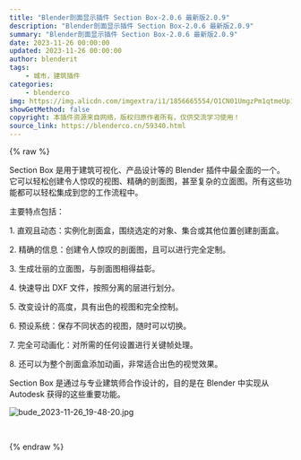 ```yaml
---
title: "Blender剖面显示插件 Section Box-2.0.6 最新版2.0.9"
description: "Blender剖面显示插件 Section Box-2.0.6 最新版2.0.9"
summary: "Blender剖面显示插件 Section Box-2.0.6 最新版2.0.9"
date: 2023-11-26 00:00:00
updated: 2023-11-26 00:00:00
author: blenderit
tags: 
    - 城市，建筑插件
categories:
    - blenderco
img: https://img.alicdn.com/imgextra/i1/1856665554/O1CN01UmgzPm1qtmeUp1GON_!!1856665554.jpg
showGetMethod: false
copyright: 本插件资源来自网络，版权归原作者所有，仅供交流学习使用！
source_link: https://blenderco.cn/59340.html
---
```


{% raw %}
<p>Section Box 是用于建筑可视化、产品设计等的 Blender 插件中最全面的一个。它可以轻松创建令人惊叹的视图、精确的剖面图，甚至复杂的立面图。所有这些功能都可以轻松集成到您的工作流程中。</p><p>主要特点包括：</p><p>1. 直观且动态：实例化剖面盒，围绕选定的对象、集合或其他位置创建剖面盒。</p><p>2. 精确的信息：创建令人惊叹的剖面图，且可以进行完全定制。</p><p>3. 生成壮丽的立面图，与剖面图相得益彰。</p><p>4. 快速导出 DXF 文件，按照分离的层进行划分。</p><p>5. 改变设计的高度，具有出色的视图和完全控制。</p><p>6. 预设系统：保存不同状态的视图，随时可以切换。</p><p>7. 完全可动画化：对所需的任何设置进行关键帧处理。</p><p>8. 还可以为整个剖面盒添加动画，非常适合出色的视觉效果。</p><p>Section Box 是通过与专业建筑师合作设计的，目的是在 Blender 中实现从 Autodesk 获得的这些重要功能。</p><p><img src="https://img.alicdn.com/imgextra/i1/1856665554/O1CN01UmgzPm1qtmeUp1GON_!!1856665554.jpg" alt="bude_2023-11-26_19-48-20.jpg"></p><p> </p>
<div style="display: none">blenderco</div>
{% endraw %}